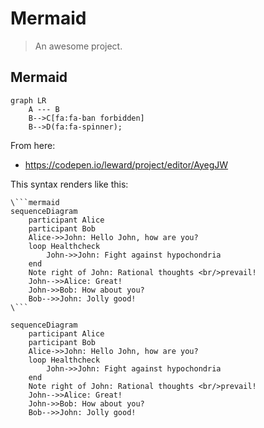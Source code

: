 # Mermaid

> An awesome project.

## Mermaid

```mermaid
graph LR
    A --- B
    B-->C[fa:fa-ban forbidden]
    B-->D(fa:fa-spinner);
```


From here: 

- https://codepen.io/leward/project/editor/AyegJW


This syntax renders like this:
```text
\```mermaid
sequenceDiagram
    participant Alice
    participant Bob
    Alice->>John: Hello John, how are you?
    loop Healthcheck
        John->>John: Fight against hypochondria
    end
    Note right of John: Rational thoughts <br/>prevail!
    John-->>Alice: Great!
    John->>Bob: How about you?
    Bob-->>John: Jolly good!
\```
```

```mermaid
sequenceDiagram
    participant Alice
    participant Bob
    Alice->>John: Hello John, how are you?
    loop Healthcheck
        John->>John: Fight against hypochondria
    end
    Note right of John: Rational thoughts <br/>prevail!
    John-->>Alice: Great!
    John->>Bob: How about you?
    Bob-->>John: Jolly good!
```
